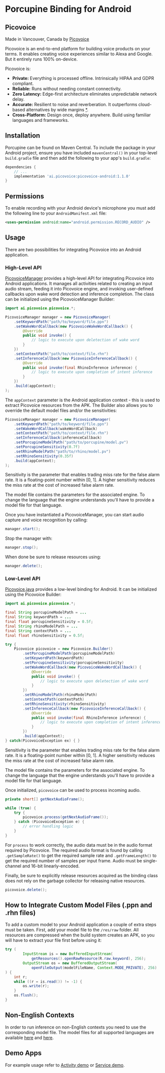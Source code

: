 # Porcupine Binding for Android

## Picovoice

Made in Vancouver, Canada by [Picovoice](https://picovoice.ai)

Picovoice is an end-to-end platform for building voice products on your terms. It enables creating voice experiences
similar to Alexa and Google. But it entirely runs 100% on-device. 

Picovoice is:

- **Private:** Everything is processed offline. Intrinsically HIPAA and GDPR compliant.
- **Reliable:** Runs without needing constant connectivity.
- **Zero Latency:** Edge-first architecture eliminates unpredictable network delay.
- **Accurate:** Resilient to noise and reverberation. It outperforms cloud-based alternatives by wide margins
[*](https://github.com/Picovoice/speech-to-intent-benchmark#results).
- **Cross-Platform:** Design once, deploy anywhere. Build using familiar languages and frameworks.

## Installation

Porcupine can be found on Maven Central. To include the package in your Android project, ensure you have included `mavenCentral()` in your top-level `build.gradle` file and then add the following to your app's `build.gradle`:

```groovy
dependencies {
    // ...
    implementation 'ai.picovoice:picovoice-android:1.1.0'
}
```
## Permissions

To enable recording with your Android device's microphone you must add the following line to your `AndroidManifest.xml` file:
```xml
<uses-permission android:name="android.permission.RECORD_AUDIO" />
```

## Usage

There are two possibilities for integrating Picovoice into an Android application.

### High-Level API

[PicovoiceManager](/sdk/android/Picovoice/picovoice/src/main/java/ai/picovoice/picovoice/PicovoiceManager.java) provides
a high-level API for integrating Picovoice into Android applications. It manages all activities related to creating an
input audio stream, feeding it into Picovoice engine, and invoking user-defined callbacks upon wake word detection and
inference completion. The class can be initialized using the PicovoiceManager Builder:

```java
import ai.picovoice.picovoice.*;

PicovoiceManager manager = new PicovoiceManager(    
    .setKeywordPath("path/to/keyword/file.ppn")    
    .setWakeWordCallback(new PicovoiceWakeWordCallback() {
        @Override
        public void invoke() {
            // logic to execute upon deletection of wake word
        }
    })    
    .setContextPath("path/to/context/file.rhn")
    .setInferenceCallback(new PicovoiceInferenceCallback() {
        @Override
        public void invoke(final RhinoInference inference) {
            // logic to execute upon completion of intent inference
        }
    })
    .build(appContext);
);
```

The `appContext` parameter is the Android application context - this is used to extract Picovoice resources from the APK. The Builder also allows you to override the default model files and/or the sensitivities:

```java
PicovoiceManager manager = new PicovoiceManager(    
    .setKeywordPath("path/to/keyword/file.ppn")
    .setWakeWordCallback(wakeWordCallback)    
    .setContextPath("path/to/context/file.rhn")
    .setInferenceCallback(inferenceCallback)
    .setPorcupineModelPath("path/to/porcupine/model.pv")
    .setPorcupineSensitivity(0.7f)
    .setRhinoModelPath("path/to/rhino/model.pv")
    .setRhinoSensitivity(0.35f)
    .build(appContext);
);
```

Sensitivity is the parameter that enables trading miss rate for the false alarm rate. It is a floating-point number within [0, 1]. A higher sensitivity reduces the miss rate at the cost of increased false alarm rate. 

The model file contains the parameters for the associated engine. To change the language that the engine understands you'll have to provide a model file for that language.

Once you have instantiated a PicovoiceManager, you can start audio capture and voice recognition by calling:
```java
manager.start();
```

Stop the manager with:

```java
manager.stop();
```

When done be sure to release resources using:

```java
manager.delete();
```

### Low-Level API

[Picovoice.java](/sdk/android/Picovoice/picovoice/src/main/java/ai/picovoice/picovoice/Picovoice.java) provides a
low-level binding for Android. It can be initialized using the Picovoice Builder:

```java
import ai.picovoice.picovoice.*;

final String porcupineModelPath = ...
final String keywordPath = ...
final float porcupineSensitivity = 0.5f;
final String rhinoModelPath = ...
final String contextPath = ...
final float rhinoSensitivity = 0.5f;

try {
    Picovoice picovoice = new Picovoice.Builder()
        .setPorcupineModelPath(porcupineModelPath)
        .setKeywordPath(keywordPath)
        .setPorcupineSensitivity(porcupineSensitivity)
        .setWakeWordCallback(new PicovoiceWakeWordCallback() {
            @Override
            public void invoke() {
                // logic to execute upon deletection of wake word
            }
        })
        .setRhinoModelPath(rhinoModelPath)
        .setContextPath(contextPath)
        .setRhinoSensitivity(rhinoSensitivity)
        .setInferenceCallback(new PicovoiceInferenceCallback() {
            @Override
            public void invoke(final RhinoInference inference) {
                // logic to execute upon completion of intent inference
            }
        })
        .build(appContext);
} catch(PicovoiceException ex) { }
```

Sensitivity is the parameter that enables trading miss rate for the false alarm rate. It is a floating-point number within [0, 1]. A higher sensitivity reduces the miss rate at the cost of increased false alarm rate. 

The model file contains the parameters for the associated engine. To change the language that the engine understands you'll have to provide a model file for that language.

Once initialized, `picovoice` can be used to process incoming audio.

```java
private short[] getNextAudioFrame();

while (true) {
    try {
        picovoice.process(getNextAudioFrame());
    } catch (PicovoiceException e) {
        // error handling logic
    }
}
```

For `process` to work correctly, the audio data must be in the audio format required by Picovoice.
The required audio format is found by calling `.getSampleRate()` to get the required sample rate and `.getFrameLength()` to get the required number of samples per input frame. Audio must be single-channel and 16-bit linearly-encoded.

Finally, be sure to explicitly release resources acquired as the binding class does not rely on the garbage collector
for releasing native resources.

```java
picovoice.delete();
```

## How to Integrate Custom Model Files (.ppn and .rhn files)

To add a custom model to your Android application a couple of extra steps must be taken. First, add your model file to the `/res/raw` folder. All resources are compressed when the build system creates an APK, so you will have to extract your file first before using it:

```java
try (
        InputStream is = new BufferedInputStream(
            getResources().openRawResource(R.raw.keyword), 256);
        OutputStream os = new BufferedOutputStream(
            openFileOutput(modelFileName, Context.MODE_PRIVATE), 256)
) {
    int r;
    while ((r = is.read()) != -1) {
        os.write(r);
    }
    os.flush();
}
```

## Non-English Contexts

In order to run inference on non-English contexts you need to use the corresponding model file. The model files for all supported languages are available [here](resources/porcupine/lib/common) and [here](resources/rhino/lib/common).

## Demo Apps

For example usage refer to
[Activity demo](/demo/android/Activity) or [Service demo](/demo/android/Service).